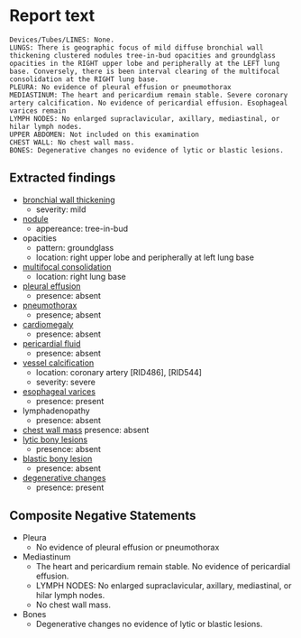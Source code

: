 # Report text

```text
Devices/Tubes/LINES: None.
LUNGS: There is geographic focus of mild diffuse bronchial wall thickening clustered nodules tree-in-bud opacities and groundglass opacities in the RIGHT upper lobe and peripherally at the LEFT lung base. Conversely, there is been interval clearing of the multifocal consolidation at the RIGHT lung base.
PLEURA: No evidence of pleural effusion or pneumothorax
MEDIASTINUM: The heart and pericardium remain stable. Severe coronary artery calcification. No evidence of pericardial effusion. Esophageal varices remain
LYMPH NODES: No enlarged supraclavicular, axillary, mediastinal, or hilar lymph nodes.
UPPER ABDOMEN: Not included on this examination
CHEST WALL: No chest wall mass.
BONES: Degenerative changes no evidence of lytic or blastic lesions.
```

## Extracted findings

- [bronchial wall thickening](../../definitions/hood/bronchial-wall-thickening.json)
  - severity: mild
- [nodule](../../definitions/hood/pulmonary-nodule.json)
  - appereance: tree-in-bud
- opacities
  - pattern: groundglass
  - location: right upper lobe and peripherally at left lung base
- [multifocal consolidation](../../definitions/smartreporting/consolidation.txt)
  - location: right lung base
- [pleural effusion](../../definitions/hood/pleural-effusion.json)
  - presence: absent
- [pneumothorax](../../definitions/hood/pneumothorax.md)
  - presence; absent
- [cardiomegaly](../../definitions/upmedic/Cardiomegaly.cde.md)
  - presence: absent
- [pericardial fluid](../../definitions/hood/pericardial-effusion.md)
  - presence: absent
- [vessel calcification](../../definitions/nuance/coronary_artery_calcification.json)
  - location: coronary artery [RID486\], \[RID544\]
  - severity: severe
- [esophageal varices](../../definitions/hood/esophageal-varices.md)
  - presence: present
- lymphadenopathy
  - presence: absent
- [chest wall mass](../../definitions/nuance/chest_wall_mass.json)
  presence: absent
- [lytic bony lesions](../../definitions/hood/lytic-lesion.md)
  - presence: absent
- [blastic bony lesion](../../definitions/hood/sclerotic-lesion.md)
  - presence: absent
- [degenerative changes](../../definitions/nuance/thoracic_spine_degenerative_changes.json)
  - presence: present

## Composite Negative Statements

- Pleura
  - No evidence of pleural effusion or pneumothorax
- Mediastinum
  - The heart and pericardium remain stable. No evidence of pericardial effusion.
  - LYMPH NODES: No enlarged supraclavicular, axillary, mediastinal, or hilar lymph nodes.
  - No chest wall mass.
- Bones
  - Degenerative changes no evidence of lytic or blastic lesions.
  